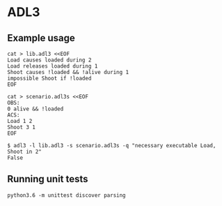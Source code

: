 # ADL3

## Example usage

```
cat > lib.adl3 <<EOF
Load causes loaded during 2
Load releases loaded during 1
Shoot causes !loaded && !alive during 1
impossible Shoot if !loaded
EOF

cat > scenario.adl3s <<EOF
OBS:
0 alive && !loaded
ACS:
Load 1 2
Shoot 3 1
EOF

$ adl3 -l lib.adl3 -s scenario.adl3s -q "necessary executable Load, Shoot in 2"
False
```

## Running unit tests

```
python3.6 -m unittest discover parsing
```
